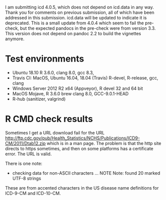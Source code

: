 I am submitting icd 4.0.5, which does not depend on icd.data in any way. Thank you for comments on previous submission, all of which have been addressed in this submission. icd.data will be updated to indicate it is deprecated. This is a small update from 4.0.4 which seem to fail the pre-check, but the expected pandocs in the pre-check were from version 3.3. This version does not depend on pandoc 2.2 to build the vignettes anymore.

# Test environments

  * Ubuntu 18.10 R 3.6.0, clang 8.0, gcc 8.3, 
  * Travis CI: MacOS, Ubuntu 16.04, 18.04 (Travis) R-devel, R-release, gcc, clang
  * Windows Server 2012 R2 x64 (Appveyor), R devel 32 and 64 bit
  * MacOS Mojave, R 3.6.0 brew clang 8.0, GCC-9.0.1-HEAD
  * R-hub (sanitizer, valgrind)

# R CMD check results

Sometimes I get a URL download fail for the URL http://ftp.cdc.gov/pub/Health_Statistics/NCHS/Publications/ICD9-CM/2011/Dtab12.zip which is in a man page. The problem is that the http site directs to https sometimes, and then on some platforms has a certificate error. The URL is valid.

There is one note:

* checking data for non-ASCII characters ... NOTE
  Note: found 20 marked UTF-8 strings
  
These are from accented characters in the US disease name definitions for ICD-9-CM and ICD-10-CM.
